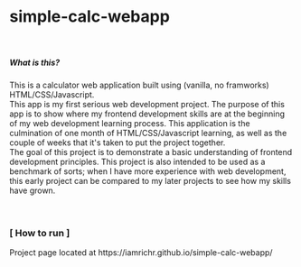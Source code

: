 # simple-calc-webapp
<br />
<h5>What is this?</h5>
This is a calculator web application built using (vanilla, no framworks) HTML/CSS/Javascript.
<br />
This app is my first serious web development project.  The purpose of this app is to show where my frontend development skills are at the beginning of my web development learning process.  This application is the culmination of one month of HTML/CSS/Javascript learning, as well as the couple of weeks that it's taken to put the project together.
<br />
The goal of this project is to demonstrate a basic understanding of frontend development principles.  This project is also intended to be used as a benchmark of sorts; when I have more experience with web development, this early project can be compared to my later projects to see how my skills have grown.
<br />
<br />
<br />
<h3>[  How to run  ]</h3>
  <p>Project page located at https://iamrichr.github.io/simple-calc-webapp/</p>
<br />
<br />

